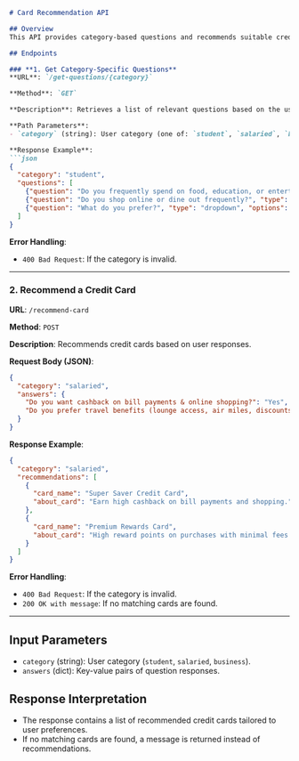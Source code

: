 ```markdown
# Card Recommendation API

## Overview
This API provides category-based questions and recommends suitable credit cards based on user preferences. It supports three user categories: **Student**, **Salaried**, and **Business**.

## Endpoints

### **1. Get Category-Specific Questions**
**URL**: `/get-questions/{category}`

**Method**: `GET`

**Description**: Retrieves a list of relevant questions based on the user's category.

**Path Parameters**:
- `category` (string): User category (one of: `student`, `salaried`, `business`).

**Response Example**:
```json
{
  "category": "student",
  "questions": [
    {"question": "Do you frequently spend on food, education, or entertainment?", "type": "yes_no"},
    {"question": "Do you shop online or dine out frequently?", "type": "yes_no"},
    {"question": "What do you prefer?", "type": "dropdown", "options": ["Cashback", "Rewards", "Discounts"]}
  ]
}
```

**Error Handling**:
- `400 Bad Request`: If the category is invalid.

---

### **2. Recommend a Credit Card**
**URL**: `/recommend-card`

**Method**: `POST`

**Description**: Recommends credit cards based on user responses.

**Request Body (JSON)**:
```json
{
  "category": "salaried",
  "answers": {
    "Do you want cashback on bill payments & online shopping?": "Yes",
    "Do you prefer travel benefits (lounge access, air miles, discounts)?": "No"
  }
}
```

**Response Example**:
```json
{
  "category": "salaried",
  "recommendations": [
    {
      "card_name": "Super Saver Credit Card",
      "about_card": "Earn high cashback on bill payments and shopping."
    },
    {
      "card_name": "Premium Rewards Card",
      "about_card": "High reward points on purchases with minimal fees."
    }
  ]
}
```

**Error Handling**:
- `400 Bad Request`: If the category is invalid.
- `200 OK with message`: If no matching cards are found.

---

## Input Parameters
- `category` (string): User category (`student`, `salaried`, `business`).
- `answers` (dict): Key-value pairs of question responses.

## Response Interpretation
- The response contains a list of recommended credit cards tailored to user preferences.
- If no matching cards are found, a message is returned instead of recommendations.

```


